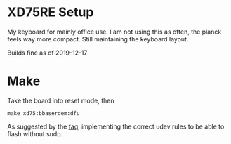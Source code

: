 # XD75RE Setup
My keyboard for mainly office use.
I am not using this as often,
the planck feels way more compact.
Still maintaining the keyboard layout.

Builds fine as of 2019-12-17

# Make
Take the board into reset mode, then
```
make xd75:bbaserdem:dfu
```
As suggested by the [faq](../../../../docs/faq_build.md),
implementing the correct udev rules to be able to flash without sudo.
